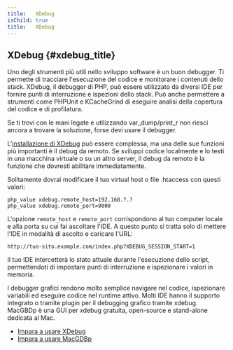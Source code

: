 ```yaml
---
title:   XDebug
isChild: true
title:   XDebug
---
```


## XDebug {#xdebug_title}

Uno degli strumenti più utili nello sviluppo software è un buon debugger. Ti permette di tracciare l'esecuzione del
codice e monitorare i contenuti dello stack. XDebug, il debugger di PHP, può essere utilizzato da diversi IDE per
fornire punti di interruzione e ispezioni dello stack. Può anche permettere a strumenti come PHPUnit e KCacheGrind di
eseguire analisi della copertura del codice e di profilatura.

Se ti trovi con le mani legate e utilizzando var_dump/print_r non riesci ancora a trovare la soluzione, forse devi usare
il debugger.

L'[installazione di XDebug][xdebug-install] può essere complessa, ma una delle sue funzioni più importanti è il debug da
remoto. Se sviluppi codice localmente e lo testi in una macchina virtuale o su un altro server, il debug da remoto è la
funzione che dovresti abilitare immediatamente.

Solitamente dovrai modificare il tuo virtual host o file .htaccess con questi valori:

    php_value xdebug.remote_host=192.168.?.?
    php_value xdebug.remote_port=9000

L'opzione `remote_host` e `remote_port` corrispondono al tuo computer locale e alla porta su cui fai ascoltare l'IDE. A
questo punto si tratta solo di mettere l'IDE in modalità di ascolto e caricare l'URL:

    http://tuo-sito.example.com/index.php?XDEBUG_SESSION_START=1

Il tuo IDE intercetterà lo stato attuale durante l'esecuzione dello script, permettendoti di impostare punti di
interruzione e ispezionare i valori in memoria.

I debugger grafici rendono molto semplice navigare nel codice, ispezionare variabili ed eseguire codice nel runtime
attivo. Molti IDE hanno il supporto integrato o tramite plugin per il debugging grafico tramite xdebug. MacGBDp è una
GUI per xdebug gratuita, open-source e stand-alone dedicata al Mac.

  * [Impara a usare XDebug][xdebug-docs]
  * [Impara a usare MacGDBp][macgdbp-install]

[xdebug-docs]: http://xdebug.org/docs/
[xdebug-install]: http://xdebug.org/docs/install
[macgdbp-install]: http://www.bluestatic.org/software/macgdbp/
